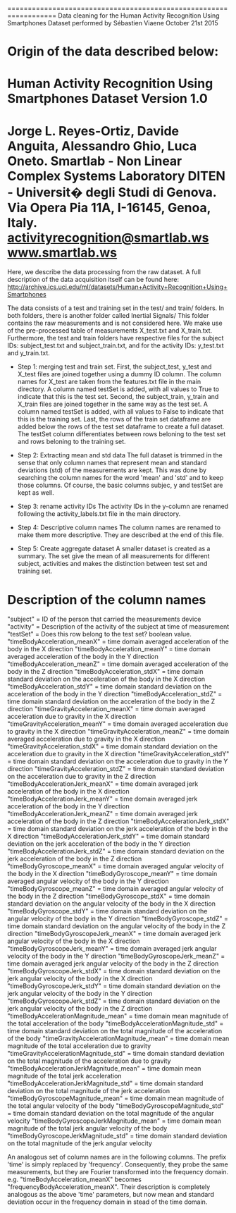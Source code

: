 ==================================================================
Data cleaning for the Human Activity Recognition Using Smartphones Dataset
performed by Sébastien Viaene
October 21st 2015

Origin of the data described below:
==================================================================
Human Activity Recognition Using Smartphones Dataset
Version 1.0
==================================================================
Jorge L. Reyes-Ortiz, Davide Anguita, Alessandro Ghio, Luca Oneto.
Smartlab - Non Linear Complex Systems Laboratory
DITEN - Universit� degli Studi di Genova.
Via Opera Pia 11A, I-16145, Genoa, Italy.
activityrecognition@smartlab.ws
www.smartlab.ws
==================================================================

Here, we describe the data processing from the raw dataset.
A full description of the data acquisition itself can be found here:
http://archive.ics.uci.edu/ml/datasets/Human+Activity+Recognition+Using+Smartphones

The data consists of a test and training set in the test/ and train/ folders.
In both folders, there is another folder called Inertial Signals/ This folder contains the raw measurements and is not considered here. We make use of the pre-processed table of measurements X_test.txt and X_train.txt. Furthermore, the test and train folders have respective files for the subject IDs: subject_test.txt and subject_train.txt, and for the activity IDs: y_test.txt and y_train.txt.

* Step 1: merging test and train set.
First, the subject_test, y_test and X_test files are joined together using a dummy ID column. The column names for X_test are taken from the features.txt file in the main directory. A column named testSet is added, with all values to True to indicate that this is the test set.
Second, the subject_train, y_train and X_train files are joined together in the same way as the test set. A column named testSet is added, with all values to False to indicate that this is the training set.
Last, the rows of the train set dataframe are added below the rows of the test set dataframe to create a full dataset. The testSet column differentiates between rows beloning to the test set and rows beloning to the training set.

* Step 2: Extracting mean and std data
The full dataset is trimmed in the sense that only column names that represent mean and standard deviations (std) of the measurements are kept. This was done by searching the column names for the word 'mean' and 'std' and to keep those columns. Of course, the basic columns subjec, y and testSet are kept as well.

* Step 3: rename activity IDs
The activity IDs in the y-column are renamed following the activity_labels.txt file in the main directory.

* Step 4: Descriptive column names
The column names are renamed to make them more descriptive. They are described at the end of this file.

* Step 5: Create aggregate dataset
A smaller dataset is created as a summary. The set give the mean of all measurements for different subject, activities and makes the distinction between test set and training set.


Description of the column names
==================================================================
"subject"  = ID of the person that carried the measurements device
"activity" = Description of the activity of the subject at time of measurement
"testSet"  = Does this row belong to the test set? boolean value.
"timeBodyAcceleration_meanX" = time domain averaged acceleration of the body in the X direction
"timeBodyAcceleration_meanY" = time domain averaged acceleration of the body in the Y direction
"timeBodyAcceleration_meanZ" = time domain averaged acceleration of the body in the Z direction
"timeBodyAcceleration_stdX"  = time domain standard deviation on the acceleration of the body in the X direction
"timeBodyAcceleration_stdY"  = time domain standard deviation on the acceleration of the body in the Y direction
"timeBodyAcceleration_stdZ"  = time domain standard deviation on the acceleration of the body in the Z direction
"timeGravityAcceleration_meanX" = time domain averaged acceleration due to gravity in the X direction
"timeGravityAcceleration_meanY" = time domain averaged acceleration due to gravity in the X direction
"timeGravityAcceleration_meanZ" = time domain averaged acceleration due to gravity in the X direction
"timeGravityAcceleration_stdX"  = time domain standard deviation on the acceleration due to gravity in the X direction
"timeGravityAcceleration_stdY"  = time domain standard deviation on the acceleration due to gravity in the Y direction
"timeGravityAcceleration_stdZ"  = time domain standard deviation on the acceleration due to gravity in the Z direction
"timeBodyAccelerationJerk_meanX" = time domain averaged jerk acceleration of the body in the X direction
"timeBodyAccelerationJerk_meanY" = time domain averaged jerk acceleration of the body in the Y direction
"timeBodyAccelerationJerk_meanZ" = time domain averaged jerk acceleration of the body in the Z direction
"timeBodyAccelerationJerk_stdX"  = time domain standard deviation on the jerk acceleration of the body in the X direction
"timeBodyAccelerationJerk_stdY"  = time domain standard deviation on the jerk acceleration of the body in the Y direction
"timeBodyAccelerationJerk_stdZ"  = time domain standard deviation on the jerk acceleration of the body in the Z direction
"timeBodyGyroscope_meanX" = time domain averaged angular velocity of the body in the X direction
"timeBodyGyroscope_meanY" = time domain averaged angular velocity of the body in the Y direction
"timeBodyGyroscope_meanZ" = time domain averaged angular velocity of the body in the Z direction
"timeBodyGyroscope_stdX"  = time domain standard deviation on the angular velocity of the body in the X direction
"timeBodyGyroscope_stdY"  = time domain standard deviation on the angular velocity of the body in the Y direction
"timeBodyGyroscope_stdZ"  = time domain standard deviation on the angular velocity of the body in the Z direction
"timeBodyGyroscopeJerk_meanX" = time domain averaged jerk angular velocity of the body in the X direction
"timeBodyGyroscopeJerk_meanY" = time domain averaged jerk angular velocity of the body in the Y direction
"timeBodyGyroscopeJerk_meanZ" = time domain averaged jerk angular velocity of the body in the Z direction
"timeBodyGyroscopeJerk_stdX"  = time domain standard deviation on the jerk angular velocity of the body in the X direction
"timeBodyGyroscopeJerk_stdY"  = time domain standard deviation on the jerk angular velocity of the body in the Y direction
"timeBodyGyroscopeJerk_stdZ"  = time domain standard deviation on the jerk angular velocity of the body in the Z direction
"timeBodyAccelerationMagnitude_mean" = time domain mean magnitude of the total acceleration of the body
"timeBodyAccelerationMagnitude_std"  = time domain standard deviation on the total magnitude of the acceleration of the body
"timeGravityAccelerationMagnitude_mean" = time domain mean magnitude of the total acceleration due to gravity
"timeGravityAccelerationMagnitude_std"  = time domain standard deviation on the total magnitude of the acceleration due to gravity
"timeBodyAccelerationJerkMagnitude_mean" = time domain mean magnitude of the total jerk acceleration
"timeBodyAccelerationJerkMagnitude_std"  = time domain standard deviation on the total magnitude of the jerk acceleration
"timeBodyGyroscopeMagnitude_mean" = time domain mean magnitude of the total angular velocity of the body
"timeBodyGyroscopeMagnitude_std"  = time domain standard deviation on the total magnitude of the angular velocity
"timeBodyGyroscopeJerkMagnitude_mean"  = time domain mean magnitude of the total jerk angular velocity of the body
"timeBodyGyroscopeJerkMagnitude_std" = time domain standard deviation on the total magnitude of the jerk angular velocity

An analogous set of column names are in the following columns. The prefix 'time' is simply replaced by 'frequency'. Consequently, they probe the same measurements, but they are Fourier transformed into the frequency domain. e.g. "timeBodyAcceleration_meanX" becomes "frequencyBodyAcceleration_meanX". Their description is completely analogous as the above 'time' parameters, but now mean and standard deviation occur in the frequency domain in stead of the time domain.
